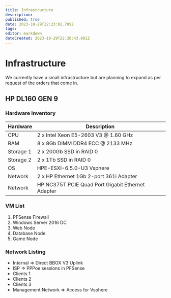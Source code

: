 ```yaml
---
title: Infrastructure
description: 
published: true
date: 2023-10-29T22:23:02.709Z
tags: 
editor: markdown
dateCreated: 2023-10-29T22:20:43.801Z
---
```


# Infrastructure
We currently have a small infrastructure but are planning to expand as per request of the orders that come in.

## HP DL160 GEN 9

### Hardware Inventory
 |Hardware | Description |
| ------------------- | -------------------------------|
| CPU | 2 x Intel Xeon E5-2603 V3 @ 1.60 GHz |
| RAM | 8 x 8Gb DIMM DDR4 ECC @ 2133 MHz |
| Storage 1 | 2 x 200Gb SSD in RAID 0 |
| Storage 2 | 2 x 1Tb SSD in RAID 0 |
| OS | HPE-ESXI-6.5.0-U3 Vsphere |
| Network | 2 x HP Ethernet 1Gb 2-port 361i Adapter |
| Network | HP NC375T PCIE Quad Port Gigabit Ethernet Adapter |

### VM List
1. PFSense Firewall
2. Windows Server 2016 DC
3. Web Node
4. Database Node
5. Game Node

### Network Listing
* Internal => Direct BBOX V3 Uplink
* ISP => PPPoe sessions in PFSense
* Clients 1
* Clients 2
* Clients 3
* Management Network => Access for Vsphere

### 